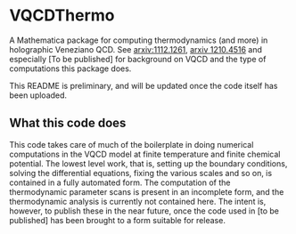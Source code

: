 VQCDThermo
==========

A Mathematica package for computing thermodynamics (and more) in holographic Veneziano QCD. See [arxiv:1112.1261](http://arxiv.org/abs/1112.1261), [arxiv 1210.4516](http://arxiv.org/abs/1210.4516) and especially [To be published] for background on VQCD and the type of computations this package does.

This README is preliminary, and will be updated once the code itself has been uploaded.

What this code does
-------------------

This code takes care of much of the boilerplate in doing numerical computations in the VQCD model at finite temperature and finite chemical potential. The lowest level work, that is, setting up the boundary conditions, solving the differential equations, fixing the various scales and so on, is contained in a fully automated form. The computation of the thermodynamic parameter scans is present in an incomplete form, and the thermodynamic analysis is currently not contained here. The intent is, however, to publish these in the near future, once the code used in [to be published] has been brought to a form suitable for release.

